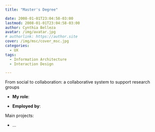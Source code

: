 ```yaml
---
title: "Master's Degree"

date: 2008-01-01T23:04:58-03:00
lastmod: 2008-01-01T23:04:58-03:00
author: Cynthia Belleza
avatar: /img/avatar.jpg
# authorlink: https://author.site
cover: /img/msc/cover_msc.jpg
categories:
  - UX 
tags:
  - Information Architecture
  - Interaction Design

---
```


From social to collaboration: a collaborative system to support research groups

<!--more-->

* **My role**: 

* **Employed by**: 

Main projects:

* ...
